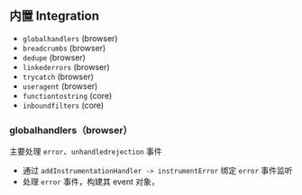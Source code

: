 ## 内置 Integration
- `globalhandlers` (browser)
- `breadcrumbs` (browser)
- `dedupe` (browser)
- `linkederrors` (browser)
- `trycatch` (browser)
- `useragent` (browser)
- `functiontostring` (core)
- `inboundfilters` (core)


### globalhandlers（browser）
主要处理 `error`、`unhandledrejection` 事件

- 通过 `addInstrumentationHandler -> instrumentError` 绑定 `error` 事件监听
- 处理 `error` 事件，构建其 event 对象，

